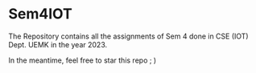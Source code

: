 # Sem4IOT

The Repository contains all the assignments of Sem 4 done in CSE (IOT) Dept. UEMK in the year 2023.

In the meantime, feel free to star this repo ; )
